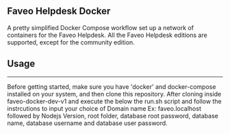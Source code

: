 ## Faveo Helpdesk Docker

A pretty simplified Docker Compose workflow set up a network of containers for the Faveo Helpdesk.
All the Faveo Helpdesk editions are supported, except for the community edition.

## Usage
___

Before getting started, make sure you have 'docker' and docker-compose installed on your system, and then clone this repository. After cloning inside faveo-docker-dev-v1 and execute the below the run.sh script and follow the instrcutions to input your choice of Domain name Ex: faveo.localhost followed by Nodejs Version, root folder, database root password, database name, database username and database user password.
